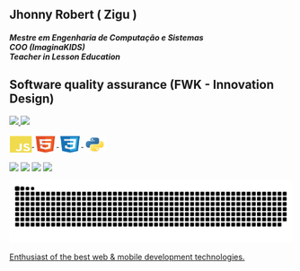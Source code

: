 ## Jhonny Robert ( Zigu )
##### Mestre em Engenharia de Computação e Sistemas <br>COO (ImaginaKIDS)<br>Teacher in Lesson Education
## Software quality assurance (FWK - Innovation Design) 

 <div>
  <a href="https://github.com/rafaballerini">
  <img height="180em" src="https://github-readme-stats.vercel.app/api?username=jhonnyrobert&show_icons=true&theme=dracula&include_all_commits=true&count_private=true"/>
  <img height="180em" src="https://github-readme-stats.vercel.app/api/top-langs/?username=jhonnyrobert&layout=compact&langs_count=7&theme=dracula"/>
</div>
  
<div style="display: inline_block"><br>
  <img align="center" alt="Js" height="30" width="40" src="https://raw.githubusercontent.com/devicons/devicon/master/icons/javascript/javascript-plain.svg">
  <img align="center" alt="HTML" height="30" width="40" src="https://raw.githubusercontent.com/devicons/devicon/master/icons/html5/html5-original.svg">
  <img align="center" alt="CSS" height="30" width="40" src="https://raw.githubusercontent.com/devicons/devicon/master/icons/css3/css3-original.svg">
  <img align="center" alt="Python" height="30" width="40" src="https://raw.githubusercontent.com/devicons/devicon/master/icons/python/python-original.svg">
 
 
  
</div>
<br>

  <div> 
   </a> 
  <a href="https://www.linkedin.com/in/jhonny-robert-si-slz-ma/" target="_blank"><img src="https://img.shields.io/badge/-LinkedIn-%230077B5?style=for-the-badge&logo=linkedin&logoColor=white" target="_blank"></a> 
  <a href="https://www.instagram.com/zigudnd/" target="_blank"><img src="https://img.shields.io/badge/-Instagram-%23E4405F?style=for-the-badge&logo=instagram&logoColor=white" target="_blank"></a>
  <a href="https://www.youtube.com/channel/UC-LnB9rkKs4_H7sd-8CqA-Q" target="_blank"><img src="https://img.shields.io/badge/YouTube-FF0000?style=for-the-badge&logo=youtube&logoColor=white" target="_blank"></a>
 	<a href="https://www.twitch.tv/tiozigu" target="_blank"><img src="https://img.shields.io/badge/Twitch-9146FF?style=for-the-badge&logo=twitch&logoColor=white" target="_blank">
 
  ![Snake animation](https://github.com/jhonnyrobert/jhonnyrobert/blob/output/github-contribution-grid-snake.svg)
 
</div>
 
Enthusiast of the best web & mobile development technologies.


  
 



